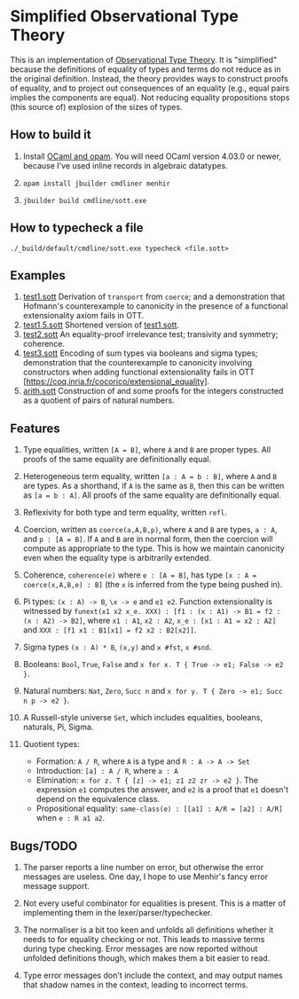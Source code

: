 # Simplified Observational Type Theory

This is an implementation
of
[Observational Type Theory](http://strictlypositive.org/obseqnow.pdf). It
is "simplified" because the definitions of equality of types and terms
do not reduce as in the original definition. Instead, the theory
provides ways to construct proofs of equality, and to project out
consequences of an equality (e.g., equal pairs implies the components
are equal). Not reducing equality propositions stops (this source of)
explosion of the sizes of types.

## How to build it

1. Install [OCaml and opam](https://ocaml.org). You will need OCaml
   version 4.03.0 or newer, because I've used inline records in
   algebraic datatypes.

2. `opam install jbuilder cmdliner menhir`

3. `jbuilder build cmdline/sott.exe`

## How to typecheck a file

`./_build/default/cmdline/sott.exe typecheck <file.sott>`

## Examples

1. [test1.sott](test1.sott) Derivation of `transport` from `coerce`;
   and a demonstration that Hofmann's counterexample to canonicity in
   the presence of a functional extensionality axiom fails in OTT.
2. [test1.5.sott](test1.5.sott) Shortened version of
   [test1.sott](test1.sott).
3. [test2.sott](test2.sott) An equality-proof irrelevance test;
   transivity and symmetry; coherence.
4. [test3.sott](test3.sott) Encoding of sum types via booleans and
   sigma types; demonstration that the counterexample to canonicity
   involving constructors when adding functional extensionality fails
   in OTT [https://coq.inria.fr/cocorico/extensional_equality].
5. [arith.sott](arith.sott) Construction of and some proofs for the
   integers constructed as a quotient of pairs of natural numbers.

## Features

1. Type equalities, written `[A = B]`, where `A` and `B` are proper
   types. All proofs of the same equality are definitionally equal.

2. Heterogeneous term equality, written `[a : A = b : B]`, where `A`
   and `B` are types. As a shorthand, if `A` is the same as `B`, then
   this can be written as `[a = b : A]`. All proofs of the same
   equality are definitionally equal.

3. Reflexivity for both type and term equality, written `refl`.

3. Coercion, written as `coerce(a,A,B,p)`, where `A` and `B` are
   types, `a : A`, and `p : [A = B]`. If `A` and `B` are in normal
   form, then the coercion will compute as appropriate to the
   type. This is how we maintain canonicity even when the equality
   type is arbitrarily extended.

4. Coherence, `coherence(e)` where `e : [A = B]`, has type `[x : A =
   coerce(x,A,B,e) : B]` (the `x` is inferred from the type being
   pushed in).

5. Pi types: `(x : A) -> B`, `\x -> e` and `e1 e2`. Function
   extensionality is witnessed by `funext(x1 x2 x_e. XXX) : [f1 : (x :
   A1) -> B1 = f2 : (x : A2) -> B2]`, where `x1 : A1`, `x2 : A2`,
   `x_e : [x1 : A1 = x2 : A2]` and `XXX : [f1 x1 : B1[x1] = f2 x2 :
   B2[x2]]`.

6. Sigma types `(x : A) * B`, `(x,y)` and `x #fst`, `x #snd`.

7. Booleans: `Bool`, `True`, `False` and `x for x. T { True
   -> e1; False -> e2 }`.

8. Natural numbers: `Nat`, `Zero`, `Succ n` and `x for y. T
   { Zero -> e1; Succ n p -> e2 }`.

9. A Russell-style universe `Set`, which includes equalities,
   booleans, naturals, Pi, Sigma.
   
10. Quotient types:
    - Formation: `A / R`, where `A` is a type and `R : A -> A -> Set`
    - Introduction: `[a] : A / R`, where `a : A`
    - Elimination: `x for z. T { [z] -> e1; z1 z2 zr -> e2
      }`. The expression `e1` computes the answer, and `e2` is a proof
      that `e1` doesn't depend on the equivalence class.
    - Propositional equality: `same-class(e) : [[a1] : A/R = [a2] :
      A/R]` when `e : R a1 a2`.

## Bugs/TODO

1. The parser reports a line number on error, but otherwise the error
   messages are useless. One day, I hope to use Menhir's fancy error
   message support.

2. Not every useful combinator for equalities is present. This is a
   matter of implementing them in the lexer/parser/typechecker.

3. The normaliser is a bit too keen and unfolds all definitions
   whether it needs to for equality checking or not. This leads to
   massive terms during type checking. Error messages are now reported
   without unfolded definitions though, which makes them a bit easier
   to read.

4. Type error messages don't include the context, and may output names
   that shadow names in the context, leading to incorrect terms.
